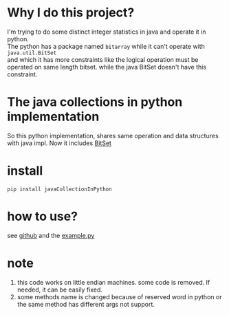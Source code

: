 # Why I do this project?
I'm trying to do some distinct integer statistics in java and operate it in python. <br>
The python has a package named `bitarray` while it can't operate with `java.util.BitSet` <br>
and which it has more constraints like the logical operation must be operated on same length bitset.
while the java BitSet doesn't have this constraint.

# The java collections in python implementation
So this python implementation, shares same operation and data structures with java impl. Now it includes [BitSet](https://docs.oracle.com/javase/7/docs/api/java/util/BitSet.html)

# install
`pip install javaCollectionInPython`

# how to use?
see [github](https://github.com/gaoxingliang/java-collection-in-python)
and the [example.py](https://github.com/gaoxingliang/java-collection-in-python/blob/main/src/example.py)

# note
1. this code works on little endian machines. some code is removed. If needed, it can be easily fixed.
2. some methods name is changed because of reserved word in python or the same method has different args not support.


